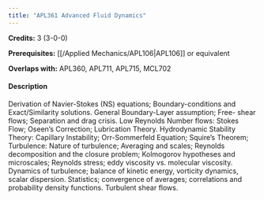 ```yaml
---
title: "APL361 Advanced Fluid Dynamics"
---
```

**Credits:** 3 (3-0-0)

**Prerequisites:** [[/Applied Mechanics/APL106|APL106]] or equivalent

**Overlaps with:** APL360, APL711, APL715, MCL702

#### Description
Derivation of Navier-Stokes (NS) equations; Boundary-conditions and Exact/Similarity solutions. General Boundary-Layer assumption; Free- shear flows; Separation and drag crisis. Low Reynolds Number flows: Stokes Flow; Oseen’s Correction; Lubrication Theory. Hydrodynamic Stability Theory: Capillary Instability; Orr-Sommerfeld Equation; Squire’s Theorem; Turbulence: Nature of turbulence; Averaging and scales; Reynolds decomposition and the closure problem; Kolmogorov hypotheses and microscales; Reynolds stress; eddy viscosity vs. molecular viscosity. Dynamics of turbulence; balance of kinetic energy, vorticity dynamics, scalar dispersion. Statistics; convergence of averages; correlations and probability density functions. Turbulent shear flows.